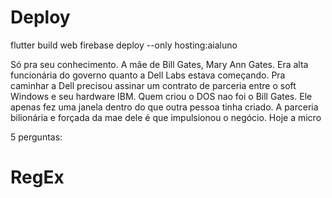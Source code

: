 # Deploy
flutter build web
firebase deploy --only hosting:aialuno


Só pra seu conhecimento. A mãe de Bill Gates, Mary Ann Gates. Era alta funcionária do governo quanto a Dell Labs estava começando. Pra caminhar a Dell precisou assinar um contrato de parceria entre o soft Windows e seu hardware IBM.
Quem criou o DOS nao foi o Bill Gates. Ele apenas fez uma janela dentro do que outra pessoa tinha criado.
A parceria bilionária e forçada da mae dele é que impulsionou o negócio.
Hoje a micro

5 perguntas:

  <!-- <meta name="description"          content="Uma comunidade que acredita na transformação por meio da bicicleta!">
  <meta property="og:url"           content="https://bikeanjo.org/" />
  <meta property="og:type"          content="website" />
  <meta property="og:title"         content="bikeanjo.org" />
  <meta property="og:description"   content="Uma comunidade que acredita na transformação por meio da bicicleta!" />
  <meta property="og:image"         content="https://bikeanjo.org/static/imgs/logo-bike-anjo.png" />
   -->


# RegEx

